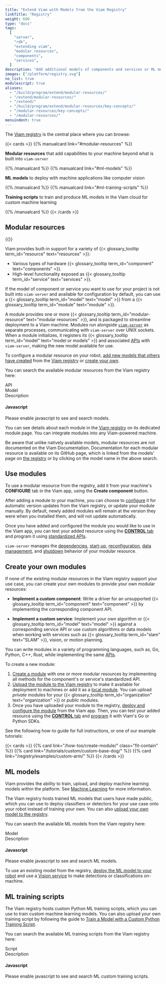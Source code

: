 ```yaml
---
title: "Extend Viam with Models from the Viam Registry"
linkTitle: "Registry"
weight: 600
type: "docs"
tags:
  [
    "server",
    "rdk",
    "extending viam",
    "modular resources",
    "components",
    "services",
  ]
description: "Add additional models of components and services or ML models from the Viam Registry, or extend Viam by creating new modular resources."
images: ["/platform/registry.svg"]
no_list: true
modulescript: true
aliases:
  - "/build/program/extend/modular-resources/"
  - "/extend/modular-resources/"
  - "/extend/"
  - "/build/program/extend/modular-resources/key-concepts/"
  - "/modular-resources/key-concepts/"
  - "/modular-resources/"
menuindent: true
---
```


The [Viam registry](https://app.viam.com/registry) is the central place where you can browse:

{{< cards >}}
{{% manualcard link="#modular-resources" %}}

**Modular resources** that add capabilities to your machine beyond what is built into `viam-server`

{{% /manualcard %}}
{{% manualcard link="#ml-models" %}}

**ML models** to deploy with machine applications like computer vision

{{% /manualcard %}}
{{% manualcard link="#ml-training-scripts" %}}

**Training scripts** to train and produce ML models in the Viam cloud for custom machine learning

{{% /manualcard %}}
{{< /cards >}}

## Modular resources

<p>
{{<imgproc src="/platform/registry.svg" class="alignright" resize="x900" declaredimensions=true alt="Representation of the Viam registry, some modules within it, and a rover they support." style="max-width:350px" >}}
</p>

Viam provides built-in support for a variety of {{< glossary_tooltip term_id="resource" text="resources" >}}:

- Various types of hardware {{< glossary_tooltip term_id="component" text="components" >}}.
- High-level functionality exposed as {{< glossary_tooltip term_id="service" text="services" >}}.

If the model of component or service you want to use for your project is not built into `viam-server` and available for configuration by default, you can use a {{< glossary_tooltip term_id="model" text="model" >}} from a {{< glossary_tooltip term_id="module" text="module" >}}.

A module provides one or more {{< glossary_tooltip term_id="modular-resource" text="modular resources" >}}, and is packaged to streamline deployment to a Viam machine.
Modules run alongside [`viam-server`](/installation/) as separate processes, communicating with `viam-server` over UNIX sockets.
When a module initializes, it registers its {{< glossary_tooltip term_id="model" text="model or models" >}} and associated [APIs](/appendix/apis/) with `viam-server`, making the new model available for use.

To configure a modular resource on your robot, [add new models that others have created](/registry/configure/#add-a-modular-resource-from-the-viam-registry) from the [Viam registry](https://app.viam.com/registry) or [create your own](#create-your-own-modules).

You can search the available modular resources from the Viam registry here:

<div id="searchbox"></div>
<p>
<div id="searchstats"></div></p>
<div class="mr-component" id="">
  <div class="modellistheader">
    <div class="type">API</div>
    <div class="name">Model</div>
    <div>Description</div>
  </div>
<div id="hits" class="modellist">
</div>
<div id="pagination"></div>
</div>
<noscript>
    <div class="alert alert-caution" role="alert">
        <h4 class="alert-heading">Javascript</h4>
        <p>Please enable javascript to see and search models.</p>
    </div>
</noscript>

You can see details about each module in the [Viam registry](https://app.viam.com/registry) on its dedicated module page.
You can integrate modules into any Viam-powered machine.

Be aware that unlike natively available models, modular resources are not documented on the Viam Documentation.
Documentation for each modular resource is available on its GitHub page, which is linked from the models' page on [the registry](https://app.viam.com/registry) or by clicking on the model name in the above search.

## Use modules

To use a modular resource from the registry, add it from your machine's **CONFIGURE** tab in the Viam app, using the **Create component** button.

After adding a module to your machine, you can choose to [configure](/registry/configure/) it for automatic version updates from the Viam registry, or update your module manually.
By default, newly added modules will remain at the version they were when you installed them, and will not update automatically.

Once you have added and configured the module you would like to use in the Viam app, you can test your added resource using the [**CONTROL** tab](/fleet/control/) and program it using [standardized APIs](/appendix/apis/).

`viam-server` manages the [dependencies](/architecture/rdk/#dependency-management), [start-up](/architecture/rdk/#start-up), [reconfiguration](/architecture/rdk/#reconfiguration), [data management](/services/data/capture/#configure-data-capture-for-individual-resources), and [shutdown](/architecture/rdk/#shutdown) behavior of your modular resource.

## Create your own modules

If none of the existing modular resources in the Viam registry support your use case, you can create your own modules to provide your own modular resources:

- **Implement a custom component**: Write a driver for an unsupported {{< glossary_tooltip term_id="component" text="component" >}} by implementing the corresponding component API.

- **Implement a custom service**: Implement your own algorithm or {{< glossary_tooltip term_id="model" text="model" >}} against a corresponding service API or use custom algorithms or data models when working with services such as {{< glossary_tooltip term_id="slam" text="SLAM" >}}, vision, or motion planning.

You can write modules in a variety of programming languages, such as, Go, Python, C++, Rust, while implementing the same [APIs](/appendix/apis/).

To create a new module:

1. [Create a module](/how-tos/create-module/) with one or more modular resources by implementing all methods for the component's or service's standardized API.
1. [Upload the module to the Viam registry](/how-tos/create-module//#upload-your-module-to-the-modular-resource-registry) to make it available for deployment to machines or add it as a [local module](/registry/configure/#local-modules).
   You can upload _private_ modules for your {{< glossary_tooltip term_id="organization" text="organization" >}} or _public_ modules.
1. Once you have uploaded your module to the registry, [deploy and configure the module](/registry/configure/) from the Viam app.
   Then, you can test your added resource using the [**CONTROL** tab](/fleet/control/) and [program](/sdks/) it with Viam's Go or Python SDKs.

See the following how-to guide for full instructions, or one of our example tutorials:

{{< cards >}}
{{% card link="/how-tos/create-module/" class="fit-contain" %}}
{{% card link="/tutorials/custom/custom-base-dog/" %}}
{{% card link="/registry/examples/custom-arm/" %}}
{{< /cards >}}

## ML models

Viam provides the ability to train, upload, and deploy machine learning models within the platform.
See [Machine Learning](/services/ml/) for more information.

The Viam registry hosts trained ML models that users have made public, which you can use to deploy classifiers or detectors for your use case onto your robot instead of training your own.
You can also [upload your own model to the registry](/services/ml/upload-model/).

You can search the available ML models from the Viam registry here:

<div id="searchboxML"></div>
<p>
<div id="searchstatsML"></div></p>
<div class="mr-model" id="">
  <div class="modellistheader">
    <div class="name">Model</div>
    <div>Description</div>
  </div>
<div id="hitsML" class="modellist">
</div>
<div id="paginationML"></div>
</div>
<noscript>
    <div class="alert alert-caution" role="alert">
        <h4 class="alert-heading">Javascript</h4>
        <p>Please enable javascript to see and search ML models.</p>
    </div>
</noscript>

To use an existing model from the registry, [deploy the ML model to your robot](/services/ml/deploy/) and use a [Vision service](/services/vision/) to make detections or classifications on-machine.

## ML training scripts

The Viam registry hosts custom Python ML training scripts, which you can use to train custom machine learning models.
You can also upload your own training script by following the guide to [Train a Model with a Custom Python Training Script](/services/ml/upload-training-script/#upload-a-new-training-script-or-new-version).

You can search the available ML training scripts from the Viam registry here:

<div id="searchboxScripts"></div>
<p>
<div id="searchstatsScripts"></div></p>
<div class="training-scripts" id="">
  <div class="modellistheader">
    <div class="name">Script</div>
    <div>Description</div>
  </div>
<div id="hitsScripts" class="modellist">
</div>
<div id="paginationScripts"></div>
</div>
<noscript>
    <div class="alert alert-caution" role="alert">
        <h4 class="alert-heading">Javascript</h4>
        <p>Please enable javascript to see and search ML custom training scripts.</p>
    </div>
</noscript>
